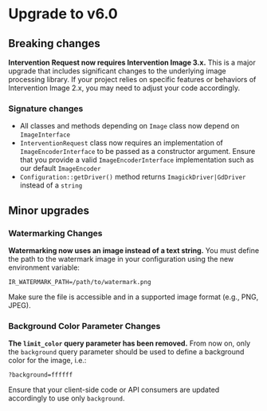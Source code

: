 # Upgrade to v6.0

## Breaking changes

**Intervention Request now requires Intervention Image 3.x.**
This is a major upgrade that includes significant changes to the underlying image processing library.
If your project relies on specific features or behaviors of Intervention Image 2.x, you may need to adjust your code accordingly.

### Signature changes

* All classes and methods depending on `Image` class now depend on `ImageInterface`
* `InterventionRequest` class now requires an implementation of `ImageEncoderInterface` to be passed as a constructor argument.  Ensure that you provide a valid `ImageEncoderInterface` implementation such as our default `ImageEncoder`
* `Configuration::getDriver()` method returns `ImagickDriver|GdDriver` instead of a `string`

## Minor upgrades

### Watermarking Changes

**Watermarking now uses an image instead of a text string.**
You must define the path to the watermark image in your configuration using the new environment variable:

```env
IR_WATERMARK_PATH=/path/to/watermark.png
```

Make sure the file is accessible and in a supported image format (e.g., PNG, JPEG).

### Background Color Parameter Changes

**The `limit_color` query parameter has been removed.**
From now on, only the `background` query parameter should be used to define a background color for the image, i.e.:

```
?background=ffffff
```

Ensure that your client-side code or API consumers are updated accordingly to use only `background`.

